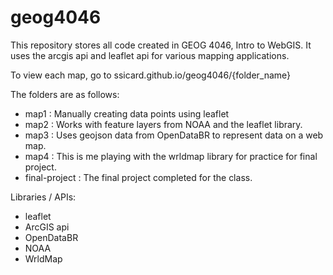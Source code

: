 # geog4046
This repository stores all code created in GEOG 4046, Intro to WebGIS. It uses the arcgis api and leaflet api for various mapping applications.

To view each map, go to ssicard.github.io/geog4046/{folder_name}

The folders are as follows:
* map1 : Manually creating data points using leaflet
* map2 : Works with feature layers from NOAA and the leaflet library.
* map3 : Uses geojson data from OpenDataBR to represent data on a web map.
* map4 : This is me playing with the wrldmap library for practice for final project.
* final-project : The final project completed for the class.

Libraries / APIs:
* leaflet
* ArcGIS api
* OpenDataBR
* NOAA
* WrldMap
